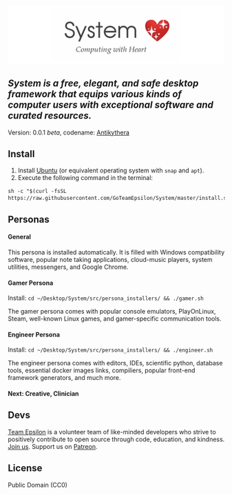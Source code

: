 ![IMG](./src/assets/logo.png)

## _System is a free, elegant, and safe desktop framework that equips various kinds of computer users with exceptional software and curated resources._

Version: 0.0.1 *beta*, codename: [Antikythera](https://en.wikipedia.org/wiki/Antikythera_mechanism)

## Install

1. Install [Ubuntu](https://www.ubuntu.com/) (or equivalent operating system with `snap` and `apt`).
2. Execute the following command in the terminal:
```
sh -c "$(curl -fsSL https://raw.githubusercontent.com/GoTeamEpsilon/System/master/install.sh)"
```

## Personas

#### General

This persona is installed automatically. It is filled with Windows compatibility software, popular note taking applications, cloud-music players, system utilities, messengers, and Google Chrome.

#### Gamer Persona

Install: `cd ~/Desktop/System/src/persona_installers/ && ./gamer.sh`

The gamer persona comes with popular console emulators, PlayOnLinux, Steam, well-known Linux games, and gamer-specific communication tools.

#### Engineer Persona

Install: `cd ~/Desktop/System/src/persona_installers/ && ./engineer.sh`

The engineer persona comes with editors, IDEs, scientific python, database tools, essential docker images links, compiliers, popular front-end framework generators, and much more.

#### Next: Creative, Clinician

## Devs

[Team Epsilon](https://github.com/GoTeamEpsilon/purpose) is a volunteer team of like-minded developers who strive to positively contribute to open source through code, education, and kindness. [Join us](https://github.com/GoTeamEpsilon/purpose/issues/new). Support us on [Patreon](https://www.patreon.com/matthewvi).

## License

Public Domain (CC0)
